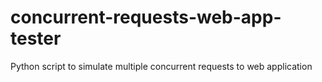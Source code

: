 # concurrent-requests-web-app-tester
Python script to simulate multiple concurrent requests to web application
